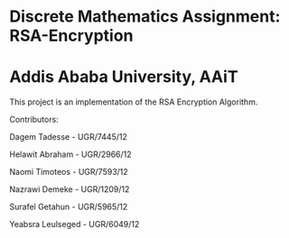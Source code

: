 # Discrete Mathematics Assignment: RSA-Encryption

# Addis Ababa University, AAiT

This project is an implementation of the RSA Encryption Algorithm.

Contributors:

  Dagem Tadesse - UGR/7445/12
  
  Helawit Abraham - UGR/2966/12
  
  Naomi Timoteos - UGR/7593/12
  
  Nazrawi Demeke - UGR/1209/12
  
  Surafel Getahun - UGR/5965/12
  
  Yeabsra Leulseged - UGR/6049/12
  
